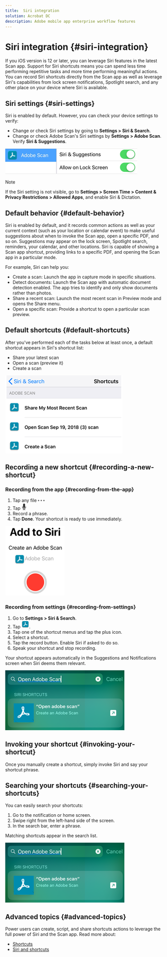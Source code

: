 ```yaml
---
title:  Siri integration
solution: Acrobat DC
description: Adobe mobile app enterprise workflow features
---
```


# Siri integration {#siri-integration}

If you iOS version is 12 or later, you can leverage Siri features in the latest Scan app. Support for Siri shortcuts means you can spend less time performing repetitive tasks and more time performing meaningful actions.  You can record Siri shortcuts directly from the Scan app as well as leverage Siri's capabilities from lock screen notifications, Spotlight search, and any other place on your device where Siri is available. 

 

## Siri settings {#siri-settings}

Siri is enabled by default. However, you can check your device settings to verify: 

* Change or check Siri settings by going to **Settings > Siri & Search**. 
* Change or check Adobe Scan's Siri settings by **Settings > Adobe Scan**. Verify **Siri & Suggestions**. 

![image](./images/siriscansettings.png)

   >[!NOTE]
   >
   > If the Siri setting is not visible, go to **Settings > Screen Time > Content & Privacy Restrictions > Allowed Apps**, and enable Siri & Dictation. 

## Default behavior {#default-behavior}

Siri is enabled by default, and it records common actions as well as your current context (such as your location or calendar event) to make useful suggestions about when to invoke the Scan app, open a specific PDF, and so on. Suggestions may appear on the lock screen, Spotlight search, reminders, your calendar, and other locations. Siri is capable of showing a Scan app shortcut, providing links to a specific PDF, and opening the Scan app in a particular mode. 

For example, Siri can help you: 

* Create a scan: Launch the app in capture mode in specific situations. 
* Detect documents: Launch the Scan app with automatic document detection enabled. The app tries to identify and only show documents rather than photos. 
* Share a recent scan: Launch the most recent scan in Preview mode and opens the Share menu.
* Open a specific scan: Provide a shortcut to open a particular scan preview.

## Default shortcuts {#default-shortcuts}

After you've performed each of the tasks below at least once, a default shortcut appears in Siri's shortcut list: 

* Share your latest scan
* Open a scan (preview it)
* Create a scan

![image](./images/sirishortcutlist.png)

## Recording a new shortcut {#recording-a-new-shortcut}

### Recording from the app {#recording-from-the-app}

1. Tap any file ![image](./images/overflowicon.png) 
1. Tap ![image](./images/siriicon.png)
1. Record a phrase. 
1. Tap **Done**. Your shortcut is ready to use immediately. 

![image](./images/addtosiri.png)


### Recording from settings {#recording-from-settings}

1. Go to **Settings > Siri & Search**. 
1. Tap ![image](./images/scanicon.png).
1. Tap one of the shortcut menus and tap the plus icon. 
1. Select a shortcut. 
1. Tap the record button. Enable Siri if asked to do so.
1. Speak your shortcut and stop recording.

Your shortcut appears automatically in the Suggestions and Notifications screen when Siri deems them relevant. 

![image](./images/sirishortcut.png)

## Invoking your shortcut {#invoking-your-shortcut}

Once you manually create a shortcut, simply invoke Siri and say your shortcut phrase.

## Searching your shortcuts {#searching-your-shortcuts}

You can easily search your shortcuts: 

1. Go to the notification or home screen.
1. Swipe right from the left-hand side of the screen. 
1. In the search bar, enter a phrase. 

Matching shortcuts appear in the search list. 

![image](./images/sirishortcut.png)

## Advanced topics {#advanced-topics}

Power users can create, script, and share shortcuts actions to leverage the full power of Siri and the Scan app. Read more about: 

* [Shortcuts](https://support.apple.com/guide/shortcuts/welcome/ios)
* [Siri and shortcuts](https://support.apple.com/guide/shortcuts/about-siri-and-shortcuts-apdd253ab600/ios)